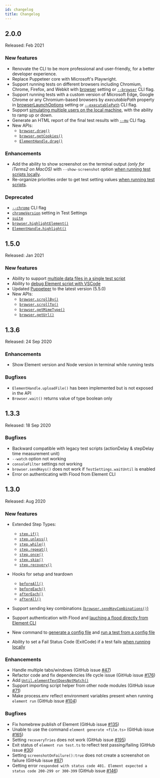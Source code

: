 ```yaml
---
id: changelog
title: Changelog
---
```


## 2.0.0
Released: Feb 2021

### New features
- Renovate the CLI to be more professional and user-friendly, for a better developer experience.
- Replace Puppeteer core with Microsoft's Playwright.
- Support running tests on different browsers including Chromium, Chrome, Firefox, and Webkit with [browser](../guides/test-settings#browser) setting or [`--browser`][cli-run] CLI flag.
- Support running tests with a custom version of Microsoft Edge, Google Chrome or any Chromium-based browsers by *executablePath* property in [browserLaunchOptions](../guides/test-settings#browserlaunchoptions) setting or [`--executablePath`][cli-run] CLI flag.
- Support [simulating multiple users on the local machine](../guides/test-settings#stages), with the ability to ramp up or down.
- Generate an HTML report of the final test results with [`--mu`][cli-run] CLI flag.
- New APIs:
  - [`browser.drag()`](../api/browser#dragsourceelement-targetelement)
  - [`browser.getCookies()`](../api/browser#getcookiesfilterby)
  - [`ElementHandle.drag()`](../api/element-handle#dragtargetelement)

### Enhancements
- Add the ability to show screenshot on the terminal output *(only for iTerms2 on MacOS)* with `--show-screenshot` option [when running test scripts locally](../guides/cli#run-a-test-script-locally).
- Re-organize priorities order to get test setting values [when running test scripts](../guides/cli#run-a-test-script-locally).

### Deprecated
- [`--chrome`](../guides/cli#run-a-test-script-locally) CLI flag
- [`chromeVersion`](../guides/test-settings#chromeversion-deprecated-since-version-20) setting in Test Settings
- [`suite`](../api/env#suite-deprecated-since-version-20)
- [`browser.highlightElement()`](../api/browser#highlightelementelement-deprecated-since-version-20)
- [`ElementHandle.highlight()`](../api/element-handle#highlight-deprecated-since-version-20)

## 1.5.0
Released: Jan 2021

### New features
- Ability to support [multiple data files in a single test script](../guides/TestData.md#using-multiple-test-data-files-in-a-single-test-script)
- Ability to [debug Element script with VSCode](../guides/editor.md#how-to-debug-element-script-with-vscode)
- Updated [Puppeteer](https://pptr.dev/) to the latest version (5.5.0)
- New APIs:
  - [`browser.scrollBy()`](../api/browser#scrollbyx-y-options)
  - [`browser.scrollTo()`](../api/browser#scrolltoposition-options)
  - [`browser.getMimeType()`](../api/browser#getmimetypefilepath)
  - [`browser.getUrl()`](../api/browser#geturl)

## 1.3.6
Released: 24 Sep 2020

### Enhancements
- Show Element version and Node version in terminal while running tests

### Bugfixes
- `ElementHandle.uploadFile()` has been implemented but is not exposed in the API
- `Browser.wait()` returns value of type boolean only

## 1.3.3
Released: 18 Sep 2020

### Bugfixes
- Backward compatible with legacy test scripts (actionDelay & stepDelay time measurement unit)
- `--watch` option not working
- `consoleFilter` settings not working
- `browser.sendKeys()` does not work if `TestSettings.waitUntil` is enabled
- Error on authenticating with Flood from Element CLI


## 1.3.0
Released: Aug 2020

### New features
- Extended Step Types:
  - [`step.if()`](../guides/script.md#stepif)
  - [`step.unless()`](../guides/script.md#stepunless)
  - [`step.while()`](../guides/script.md#stepwhile)
  - [`step.repeat()`](../guides/script.md#steprepeat)
  - [`step.once()`](../guides/script.md#steponce)
  - [`step.skip()`](../guides/script.md#stepskip)
  - [`step.recovery()`](../guides/script.md#steprecovery)

- Hooks for setup and teardown
  - [`beforeAll()`](../guides/hook.md#beforeAll)
  - [`beforeEach()`](../guides/hook.md#beforeEach)
  - [`afterEach()`](../guides/hook.md#afterEach)
  - [`afterAll()`](../guides/hook.md#afterAll)

- Support sending key combinations [(`browser.sendKeyCombinations()`)](../api/Browser.md#sendkeycombinationskeys)
- Support authentication with Flood and [lauching a flood directly from Element CLI](../guides/CLI.md#run-an-element-script-on-flood)
- New command to [generate a config file](../guides/CLI.md#generate-a-config-file-from-a-template) and [run a test from a config file](../guides/CLI.md#run-a-test-locally-with-the-default-config-file)
- Ability to set a Fail Status Code (ExitCode) if a test fails [when running locally](../guides/CLI.md#run-a-test-script-locally) 

### Enhancements
- Handle multiple tabs/windows (GitHub issue [#47](https://github.com/flood-io/element/issues/47))
- Refactor code and fix dependencies life cycle issue (GitHub issue [#176](https://github.com/flood-io/element/issues/176))
- Add [`Until.elementTextDoesNotMatch()`](../api/Waiters.md)
- Support importing script helper from other node modules (GitHub issue [#71](https://github.com/flood-io/element/issues/71))
- Make process.env reflect environment variables present when running `element run` (GitHub issue [#104](https://github.com/flood-io/element/issues/104))

### Bugfixes
- Fix homebrew publish of Element (GitHub issue [#135](https://github.com/flood-io/element/issues/135))
- Unable to use the command `element generate <file.ts>` (GitHub issue [#165](https://github.com/flood-io/element/issues/165))
- Setting `recoveryTries` does not work (GitHub issue [#195](https://github.com/flood-io/element/issues/195))
- Exit status of `element run test.ts` to reflect test passing/failing (GitHub issue [#30](https://github.com/flood-io/element/issues/30))
- Setting `screenshotOnFailure():true` does not create a screenshot on failure (GitHub issue [#87](https://github.com/flood-io/element/issues/87))
- Getting error `responded with status code 401. Element expected a status code 200-299 or 300-399` (GitHub issue [#146](https://github.com/flood-io/element/issues/146))

[cli-run]: ../guides/cli#run-a-test-script-locally